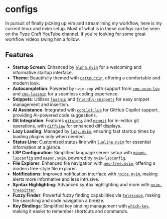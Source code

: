# configs
In pursuit of finally picking up vim and streamlining my workflow, here is my current tmux and nvim setup. Most of what is in these configs can be seen on the Type Craft YouTube channel. If you're looking for some great workflow videos swing him a follow.

## Features

- **Startup Screen**: Enhanced by [`alpha.nvim`](https://github.com/goolord/alpha-nvim) for a welcoming and informative startup interface.
- **Theme**: Beautifully themed with [`cattpuccin`](https://github.com/catppuccin/nvim), offering a comfortable and modern look.
- **Autocompletion**: Powered by `nvim-cmp` with support from [`cmp-nvim-lsp`](https://github.com/hrsh7th/cmp-nvim-lsp) and [`cmp-luasnip`](https://github.com/saadparwaiz1/cmp_luasnip) for a seamless coding experience.
- **Snippets**: Utilizes [`luasnip`](https://github.com/L3MON4D3/LuaSnip) and [`friendly-snippets`](https://github.com/rafamadriz/friendly-snippets) for easy snippet management and insertion.
- **AI Assistance**: Integrated with [`copilot.lua`](https://github.com/github/copilot.vim) for GitHub Copilot support, providing AI-powered code suggestions.
- **Git Integration**: Features [`gitsigns`](https://github.com/lewis6991/gitsigns.nvim) and [`neogit`](https://github.com/TimUntersberger/neogit) for in-editor git operations, with [`diffview`](https://github.com/sindrets/diffview.nvim) for enhanced diff displays.
- **Lazy Loading**: Managed by [`lazy.nvim`](https://github.com/folke/lazy.nvim), ensuring fast startup times by loading plugins only when needed.
- **Status Line**: Customized status line with [`lualine.nvim`](https://github.com/nvim-lualine/lualine.nvim) for essential information at a glance.
- **LSP Configuration**: Simplified language server setup with [`mason-lspconfig`](https://github.com/williamboman/mason-lspconfig.nvim) and [`mason.nvim`](https://github.com/williamboman/mason.nvim), powered by [`nvim-lspconfig`](https://github.com/neovim/nvim-lspconfig).
- **File Explorer**: Enhanced file navigation with [`neo-tree.nvim`](https://github.com/nvim-neo-tree/neo-tree.nvim), offering a modern tree-style file explorer.
- **Notifications**: Improved notification interface with [`noice.nvim`](https://github.com/folke/noice.nvim), making alerts more informative and less intrusive.
- **Syntax Highlighting**: Advanced syntax highlighting and more with [`nvim-treesitter`](https://github.com/nvim-treesitter/nvim-treesitter).
- **Fuzzy Finder**: Powerful fuzzy finding capabilities via [`telescope`](https://github.com/nvim-telescope/telescope.nvim), making file searching and code navigation a breeze.
- **Key Bindings**: Simplified key binding management with [`which-key`](https://github.com/folke/which-key.nvim), making it easier to remember shortcuts and commands.
